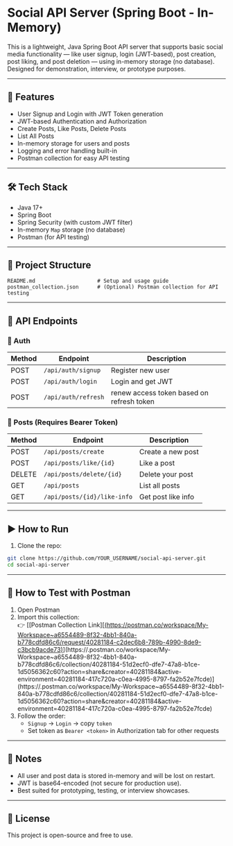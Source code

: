 
# Social API Server (Spring Boot - In-Memory)

This is a lightweight,  Java Spring Boot API server that supports basic social media functionality — like user signup, login (JWT-based), post creation, post liking, and post deletion — using in-memory storage (no database). Designed for demonstration, interview, or prototype purposes.

---

## 🚀 Features

- User Signup and Login with JWT Token generation
- JWT-based Authentication and Authorization
- Create Posts, Like Posts, Delete Posts
- List All Posts
- In-memory storage for users and posts
- Logging and error handling built-in
- Postman collection for easy API testing

---

## 🛠 Tech Stack

- Java 17+
- Spring Boot
- Spring Security (with custom JWT filter)
- In-memory `Map` storage (no database)
- Postman (for API testing)

---

## 📂 Project Structure

```
README.md                    # Setup and usage guide
postman_collection.json      # (Optional) Postman collection for API testing
```

---

## 🧪 API Endpoints

### 🔐 Auth

| Method | Endpoint            | Description           |
|--------|---------------------|-----------------------|
| POST   | `/api/auth/signup`  | Register new user     |
| POST   | `/api/auth/login`   | Login and get JWT     |
| POST   | `/api/auth/refresh` | renew access token based on refresh token    |

### 📝 Posts (Requires Bearer Token)

| Method | Endpoint                    | Description               |
|--------|-----------------------------|---------------------------|
| POST   | `/api/posts/create`         | Create a new post         |
| POST   | `/api/posts/like/{id}`      | Like a post               |
| DELETE | `/api/posts/delete/{id}`    | Delete your post          |
| GET    | `/api/posts`                | List all posts            |
| GET    | `/api/posts/{id}/like-info` | Get post like info        |

---

## ▶️ How to Run

1. Clone the repo:
```bash
git clone https://github.com/YOUR_USERNAME/social-api-server.git
cd social-api-server
```
---

## 🧪 How to Test with Postman

1. Open Postman
2. Import this collection:  
   👉 [[Postman Collection Link][[(https://postman.co/workspace/My-Workspace~a6554489-8f32-4bb1-840a-b778cdfd86c6/request/40281184-c2dec6b8-789b-4990-8de9-c3bcb9acde73)](https://.postman.co/workspace/My-Workspace~a6554489-8f32-4bb1-840a-b778cdfd86c6/collection/40281184-51d2ecf0-dfe7-47a8-b1ce-1d5056362c60?action=share&creator=40281184&active-environment=40281184-417c720a-c0ea-4995-8797-fa2b52e7fcde)](https://.postman.co/workspace/My-Workspace~a6554489-8f32-4bb1-840a-b778cdfd86c6/collection/40281184-51d2ecf0-dfe7-47a8-b1ce-1d5056362c60?action=share&creator=40281184&active-environment=40281184-417c720a-c0ea-4995-8797-fa2b52e7fcde)](https://.postman.co/workspace/My-Workspace~a6554489-8f32-4bb1-840a-b778cdfd86c6/collection/40281184-51d2ecf0-dfe7-47a8-b1ce-1d5056362c60?action=share&creator=40281184&active-environment=40281184-417c720a-c0ea-4995-8797-fa2b52e7fcde)
3. Follow the order:  
   - `Signup` → `Login` → copy `token`
   - Set token as `Bearer <token>` in Authorization tab for other requests

---

## 📌 Notes

- All user and post data is stored in-memory and will be lost on restart.
- JWT is base64-encoded (not secure for production use).
- Best suited for prototyping, testing, or interview showcases.

---

## 📄 License

This project is open-source and free to use.
